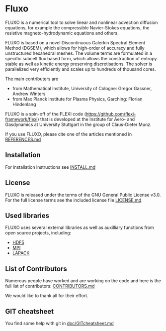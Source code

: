 # Fluxo

FLUXO is a numerical tool to solve linear and nonlinear advection diffusion equations, for example the compressible Navier-Stokes equations, 
the resistive magneto-hydrodynamic equations and others. 

FLUXO is based on a novel Discontinuous Galerkin Spectral Element
Method (DGSEM), which allows for high-order of accuracy 
and fully unstructured hexahedral meshes. The volume terms are formulated in a specific subcell flux based form, which allows the construction of 
entropy stable as well as kinetic energy preserving discretisations. 
The solver is parallelized very efficiently and scales up
to hundreds of thousand cores.

The main contributers are
* from Mathematical Institute, University of Cologne: Gregor Gassner, Andrew Winters
* from Max Planck Institute for Plasma Physics, Garching: Florian Hindenlang

FLUXO is a spin-off of the FLEXI code (https://github.com/flexi-framework/flexi) 
that is developed at the Institute for Aero- and Gasdynamics at University Stuttgart 
in the group of Claus-Dieter Munz.

If you use FLUXO, please cite one of the articles mentioned in [REFERENCES.md](REFERENCES.md)

## Installation

For installation instructions see [INSTALL.md](INSTALL.md)

## License 
FLUXO is released under the terms of the GNU General Public License v3.0. 
For the full license terms see the included license file [LICENSE.md](LICENSE.md).

## Used libraries

FLUXO uses several external libraries as well as auxilliary functions from open source projects, including:
* [HDF5](https://www.hdfgroup.org/)
* [MPI](http://www.mcs.anl.gov/research/projects/mpi/)
* [LAPACK](http://www.netlib.org/lapack/)

## List of Contributors

Numerous people have worked and are working on the code and here is the full list of contributors: [CONTRIBUTORS.md](CONTRIBUTORS.md)

We would like to thank all for their effort.

## GIT cheatsheet
You find some help with git in [doc/GITcheatsheet.md](doc/GITcheatsheet.md)
